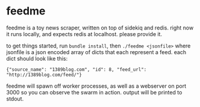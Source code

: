 feedme
======

feedme is a toy news scraper, written on top of sidekiq and redis.
right now it runs locally, and expects redis at localhost. please provide it.

to get things started, run `bundle install`, then `./feedme <jsonfile>` where jsonfile is a json encoded array of dicts that each represent a feed.
each dict should look like this:
````
{"source_name": "1389blog.com", "id": 8, "feed_url": "http://1389blog.com/feed/"}
````

feedme will spawn off worker processes, as well as a webserver on port 3000 so you can observe the swarm in action. 
output will be printed to stdout.
